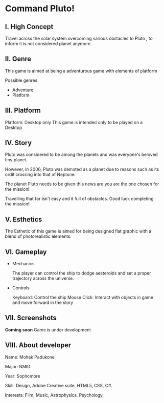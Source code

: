 # Command Pluto!
## I. High Concept
Travel across the solar system overcoming various obstacles to Pluto , to inform it is not considered planet anymore.

## II. Genre
This game is aimed at being a adventurous game with elements of platform

Possible genres
- Adventure
- Platform

## III. Platform

Platform: Desktop only
This game is intended only to be played on a Desktop


## IV. Story
Pluto was considered to be among the planets and was everyone's beloved tiny planet.

However, in 2006, Pluto was demoted as a planet due to reasons such as its ordit crossing into that of Neptune. 

The planet Pluto needs to be given this news are you are the one chosen for the mission!

Travelling that far isn't easy and it full of obstacles. Good luck completing the mission!

## V. Esthetics
The Esthetic of this game is aimed for being designed flat graphic with a blend of photorealistic elements.

## VI. Gameplay
- Mechanics

   The player can control the ship to dodge aesteroids and set a proper trajectory across the universe.

- Controls

   Keyboard: Control the ship
   Mouse Click: Interact with objects in game and move forward in the story

## VII. Screenshots
**Coming soon**
Game is under development

## VIII. About developer
Name: Mohak Padukone

Major: NMID 

Year: Sophomore

Skill: Design, Adobe Creative suite, HTML5, CSS, C#.

Interests: Film, Music, Astrophysics, Psychology.

